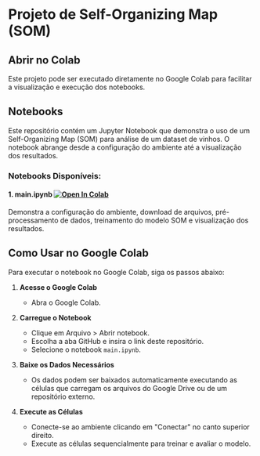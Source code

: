 # Projeto de Self-Organizing Map (SOM)

## Abrir no Colab
Este projeto pode ser executado diretamente no Google Colab para facilitar a visualização e execução dos notebooks.

## Notebooks

Este repositório contém um Jupyter Notebook que demonstra o uso de um Self-Organizing Map (SOM) para análise de um dataset de vinhos. O notebook abrange desde a configuração do ambiente até a visualização dos resultados.

### Notebooks Disponíveis:

#### 1. main.ipynb [![Open In Colab](https://colab.research.google.com/assets/colab-badge.svg)](https://colab.research.google.com/github/KauaHenSilva/python_classification_som_wine/blob/main/main.ipynb)
Demonstra a configuração do ambiente, download de arquivos, pré-processamento de dados, treinamento do modelo SOM e visualização dos resultados.

## Como Usar no Google Colab
Para executar o notebook no Google Colab, siga os passos abaixo:

1. **Acesse o Google Colab**
   - Abra o Google Colab.

2. **Carregue o Notebook**
   - Clique em Arquivo > Abrir notebook.
   - Escolha a aba GitHub e insira o link deste repositório.
   - Selecione o notebook `main.ipynb`.

3. **Baixe os Dados Necessários**
   - Os dados podem ser baixados automaticamente executando as células que carregam os arquivos do Google Drive ou de um repositório externo.

4. **Execute as Células**
   - Conecte-se ao ambiente clicando em "Conectar" no canto superior direito.
   - Execute as células sequencialmente para treinar e avaliar o modelo.

